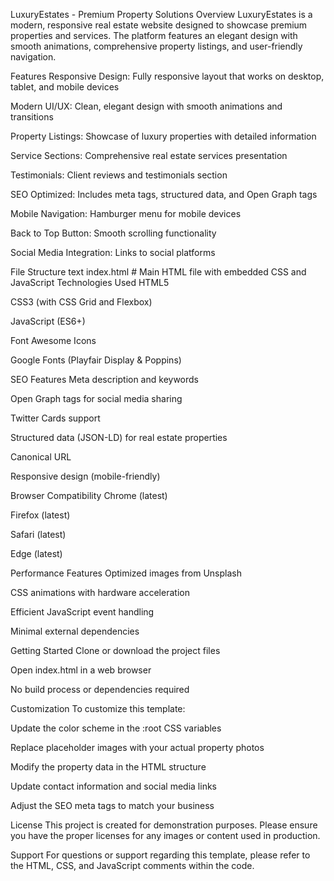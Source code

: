 LuxuryEstates - Premium Property Solutions
Overview
LuxuryEstates is a modern, responsive real estate website designed to showcase premium properties and services. The platform features an elegant design with smooth animations, comprehensive property listings, and user-friendly navigation.

Features
Responsive Design: Fully responsive layout that works on desktop, tablet, and mobile devices

Modern UI/UX: Clean, elegant design with smooth animations and transitions

Property Listings: Showcase of luxury properties with detailed information

Service Sections: Comprehensive real estate services presentation

Testimonials: Client reviews and testimonials section

SEO Optimized: Includes meta tags, structured data, and Open Graph tags

Mobile Navigation: Hamburger menu for mobile devices

Back to Top Button: Smooth scrolling functionality

Social Media Integration: Links to social platforms

File Structure
text
index.html          # Main HTML file with embedded CSS and JavaScript
Technologies Used
HTML5

CSS3 (with CSS Grid and Flexbox)

JavaScript (ES6+)

Font Awesome Icons

Google Fonts (Playfair Display & Poppins)

SEO Features
Meta description and keywords

Open Graph tags for social media sharing

Twitter Cards support

Structured data (JSON-LD) for real estate properties

Canonical URL

Responsive design (mobile-friendly)

Browser Compatibility
Chrome (latest)

Firefox (latest)

Safari (latest)

Edge (latest)

Performance Features
Optimized images from Unsplash

CSS animations with hardware acceleration

Efficient JavaScript event handling

Minimal external dependencies

Getting Started
Clone or download the project files

Open index.html in a web browser

No build process or dependencies required

Customization
To customize this template:

Update the color scheme in the :root CSS variables

Replace placeholder images with your actual property photos

Modify the property data in the HTML structure

Update contact information and social media links

Adjust the SEO meta tags to match your business

License
This project is created for demonstration purposes. Please ensure you have the proper licenses for any images or content used in production.

Support
For questions or support regarding this template, please refer to the HTML, CSS, and JavaScript comments within the code.

